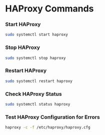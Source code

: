 # **HAProxy Commands**

### **Start HAProxy**
```bash
sudo systemctl start haproxy
```

### **Stop HAProxy**
```bash
sudo systemctl stop haproxy
```

### **Restart HAProxy**
```bash
sudo systemctl restart haproxy
```

### **Check HAProxy Status**
```bash
sudo systemctl status haproxy
```

### **Test HAProxy Configuration for Errors**
```bash
haproxy -c -f /etc/haproxy/haproxy.cfg
```

